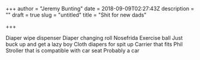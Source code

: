 +++
author = "Jeremy Bunting"
date = 2018-09-09T02:27:43Z
description = ""
draft = true
slug = "untitled"
title = "Shit for new dads"

+++

Diaper wipe dispenser
Diaper changing roll
Nosefrida
Exercise ball
Just buck up and get a lazy boy
Cloth diapers for spit up
Carrier that fits Phil
Stroller that is compatible with car seat
Probably a car

